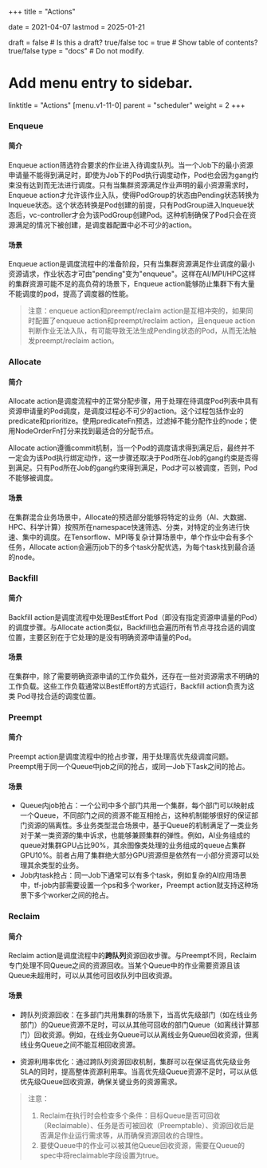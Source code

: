 +++
title =  "Actions"

date = 2021-04-07
lastmod = 2025-01-21

draft = false  # Is this a draft? true/false
toc = true  # Show table of contents? true/false
type = "docs"  # Do not modify.

# Add menu entry to sidebar.
linktitle = "Actions"
[menu.v1-11-0]
  parent = "scheduler"
  weight = 2
+++



### Enqueue

#### 简介

Enqueue action筛选符合要求的作业进入待调度队列。当一个Job下的最小资源申请量不能得到满足时，即使为Job下的Pod执行调度动作，Pod也会因为gang约束没有达到而无法进行调度。只有当集群资源满足作业声明的最小资源需求时，Enqueue action才允许该作业入队，使得PodGroup的状态由Pending状态转换为Inqueue状态。这个状态转换是Pod创建的前提，只有PodGroup进入Inqueue状态后，vc-controller才会为该PodGroup创建Pod。这种机制确保了Pod只会在资源满足的情况下被创建，是调度器配置中必不可少的action。

####  场景

Enqueue action是调度流程中的准备阶段，只有当集群资源满足作业调度的最小资源请求，作业状态才可由"pending"变为"enqueue"。这样在AI/MPI/HPC这样的集群资源可能不足的高负荷的场景下，Enqueue action能够防止集群下有大量不能调度的pod，提高了调度器的性能。

> 注意：enqueue action和preempt/reclaim action是互相冲突的，如果同时配置了enqueue action和preempt/reclaim action，且enqueue action判断作业无法入队，有可能导致无法生成Pending状态的Pod，从而无法触发preempt/reclaim action。


### Allocate 

#### 简介

Allocate action是调度流程中的正常分配步骤，用于处理在待调度Pod列表中具有资源申请量的Pod调度，是调度过程必不可少的action。这个过程包括作业的predicate和prioritize。使用predicateFn预选，过滤掉不能分配作业的node；使用NodeOrderFn打分来找到最适合的分配节点。

Allocate action遵循commit机制，当一个Pod的调度请求得到满足后，最终并不一定会为该Pod执行绑定动作，这一步骤还取决于Pod所在Job的gang约束是否得到满足。只有Pod所在Job的gang约束得到满足，Pod才可以被调度，否则，Pod不能够被调度。

#### 场景

在集群混合业务场景中，Allocate的预选部分能够将特定的业务（AI、大数据、HPC、科学计算）按照所在namespace快速筛选、分类，对特定的业务进行快速、集中的调度。在Tensorflow、MPI等复杂计算场景中，单个作业中会有多个任务，Allocate action会遍历job下的多个task分配优选，为每个task找到最合适的node。

### Backfill

#### 简介

Backfill action是调度流程中处理BestEffort Pod（即没有指定资源申请量的Pod）的调度步骤。与Allocate action类似，Backfill也会遍历所有节点寻找合适的调度位置，主要区别在于它处理的是没有明确资源申请量的Pod。

#### 场景

在集群中，除了需要明确资源申请的工作负载外，还存在一些对资源需求不明确的工作负载。这些工作负载通常以BestEffort的方式运行，Backfill action负责为这类 Pod寻找合适的调度位置。


### Preempt

#### 简介

Preempt action是调度流程中的抢占步骤，用于处理高优先级调度问题。Preempt用于同一个Queue中job之间的抢占，或同一Job下Task之间的抢占。

#### 场景

- Queue内job抢占：一个公司中多个部门共用一个集群，每个部门可以映射成一个Queue，不同部门之间的资源不能互相抢占，这种机制能够很好的保证部门资源的隔离性。多业务类型混合场景中，基于Queue的机制满足了一类业务对于某一类资源的集中诉求，也能够兼顾集群的弹性。例如，AI业务组成的queue对集群GPU占比90%，其余图像类处理的业务组成的queue占集群GPU10%。前者占用了集群绝大部分GPU资源但是依然有一小部分资源可以处理其余类型的业务。
- Job内task抢占：同一Job下通常可以有多个task，例如复杂的AI应用场景中，tf-job内部需要设置一个ps和多个worker，Preempt action就支持这种场景下多个worker之间的抢占。

### Reclaim

#### 简介

Reclaim action是调度流程中的**跨队列**资源回收步骤。与Preempt不同，Reclaim专门处理不同Queue之间的资源回收。当某个Queue中的作业需要资源且该Queue未超用时，可以从其他可回收队列中回收资源。

#### 场景

- 跨队列资源回收：在多部门共用集群的场景下，当高优先级部门（如在线业务部门）的Queue资源不足时，可以从其他可回收的部门Queue（如离线计算部门）回收资源。例如，在线业务Queue可以从离线业务Queue回收资源，但离线业务Queue之间不能互相回收资源。

- 资源利用率优化：通过跨队列资源回收机制，集群可以在保证高优先级业务SLA的同时，提高整体资源利用率。当高优先级Queue资源不足时，可以从低优先级Queue回收资源，确保关键业务的资源需求。

> 注意：
> 
> 1. Reclaim在执行时会检查多个条件：目标Queue是否可回收（Reclaimable）、任务是否可被回收（Preemptable）、资源回收后是否满足作业运行需求等，从而确保资源回收的合理性。
> 2. 要使Queue中的作业可以被其他Queue回收资源，需要在Queue的spec中将reclaimable字段设置为true。


